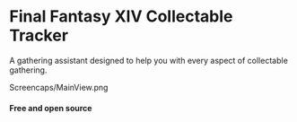 # Final Fantasy XIV Collectable Tracker

A gathering assistant designed to help you with every aspect of collectable gathering.

Screencaps/MainView.png

#### Free and open source
